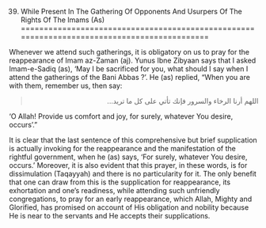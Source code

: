 39. While Present In The Gathering Of Opponents And Usurpers Of The Rights Of The Imams (As)
============================================================================================

Whenever we attend such gatherings, it is obligatory on us to pray for
the reappearance of Imam az-Zaman (aj). Yunus Ibne Zibyaan says that I
asked Imam-e-Sadiq (as), ‘May I be sacrificed for you, what should I say
when I attend the gatherings of the Bani Abbas ?’. He (as) replied,
“When you are with them, remember us, then say:

<blockquote dir="rtl">
  <p>
اللهم أرنا الرخاء والسرور فإنك تأتي على كل ما تريد...
  </p>
</blockquote>

‘O Allah! Provide us comfort and joy, for surely, whatever You desire,
occurs’.”

It is clear that the last sentence of this comprehensive but brief
supplication is actually invoking for the reappearance and the
manifestation of the rightful government, when he (as) says, ‘For
surely, whatever You desire, occurs.’ Moreover, it is also evident that
this prayer, in these words, is for dissimulation (Taqayyah) and there
is no particularity for it. The only benefit that one can draw from this
is the supplication for reappearance, its exhortation and one’s
readiness, while attending such unfriendly congregations, to pray for an
early reappearance, which Allah, Mighty and Glorified, has promised on
account of His obligation and nobility because He is near to the
servants and He accepts their supplications.


